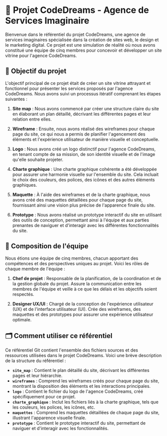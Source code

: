 # 💼 Projet CodeDreams - Agence de Services Imaginaire

Bienvenue dans le référentiel du projet CodeDreams, une agence de services imaginaires spécialisée dans la création de sites web, le design et le marketing digital. Ce projet est une simulation de réalité où nous avons constitué une équipe de cinq membres pour concevoir et développer un site vitrine pour l'agence CodeDreams.

## 🎨 Objectif du projet

L'objectif principal de ce projet était de créer un site vitrine attrayant et fonctionnel pour présenter les services proposés par l'agence CodeDreams. Nous avons suivi un processus itératif comprenant les étapes suivantes :

1. **Site map** : Nous avons commencé par créer une structure claire du site en élaborant un plan détaillé, décrivant les différentes pages et leur relation entre elles.

2. **Wireframe** : Ensuite, nous avons réalisé des wireframes pour chaque page du site, ce qui nous a permis de planifier l'agencement des éléments et l'expérience utilisateur de manière visuelle et conceptuelle.

3. **Logo** : Nous avons créé un logo distinctif pour l'agence CodeDreams, en tenant compte de sa mission, de son identité visuelle et de l'image qu'elle souhaite projeter.

4. **Charte graphique** : Une charte graphique cohérente a été développée pour assurer une harmonie visuelle sur l'ensemble du site. Cela incluait le choix des couleurs, des polices, des icônes et des autres éléments graphiques.

5. **Maquette** : À l'aide des wireframes et de la charte graphique, nous avons créé des maquettes détaillées pour chaque page du site, fournissant ainsi une vision plus précise de l'apparence finale du site.

6. **Prototype** : Nous avons réalisé un prototype interactif du site en utilisant des outils de conception, permettant ainsi à l'équipe et aux parties prenantes de naviguer et d'interagir avec les différentes fonctionnalités du site.

## 👥 Composition de l'équipe

Nous étions une équipe de cinq membres, chacun apportant des compétences et des perspectives uniques au projet. Voici les rôles de chaque membre de l'équipe :

1. **Chef de projet** : Responsable de la planification, de la coordination et de la gestion globale du projet. Assure la communication entre les membres de l'équipe et veille à ce que les délais et les objectifs soient respectés.

2. **Designer UX/UI** : Chargé de la conception de l'expérience utilisateur (UX) et de l'interface utilisateur (UI). Crée des wireframes, des maquettes et des prototypes pour assurer une expérience utilisateur optimale.

## 🗂 Comment utiliser ce référentiel

Ce référentiel Git contient l'ensemble des fichiers sources et des ressources utilisées dans le projet CodeDreams. Voici une brève description de la structure du référentiel :

- **`site_map`** : Contient le plan détaillé du site, décrivant les différentes pages et leur hiérarchie.
- **`wireframes`** : Comprend les wireframes créés pour chaque page du site, montrant la disposition des éléments et les interactions principales.
- **`logo`** : Contient le fichier du logo de l'agence CodeDreams, créé spécifiquement pour ce projet.
- **`charte_graphique`** : Inclut les fichiers liés à la charte graphique, tels que les couleurs, les polices, les icônes, etc.
- **`maquettes`** : Comprend les maquettes détaillées de chaque page du site, illustrant l'apparence visuelle finale.
- **`prototype`** : Contient le prototype interactif du site, permettant de naviguer et d'interagir avec les fonctionnalités.
